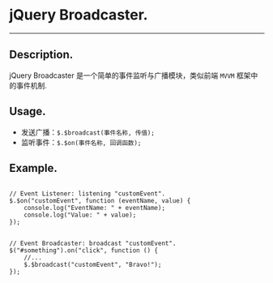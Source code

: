 # jQuery Broadcaster.
---
## Description.
jQuery Broadcaster 是一个简单的事件监听与广播模块，类似前端 `MVVM` 框架中的事件机制.

## Usage.
 - 发送广播：`$.$broadcast(事件名称, 传值);`
 - 监听事件：`$.$on(事件名称, 回调函数);`
 
## Example.
```

// Event Listener: listening "customEvent".
$.$on("customEvent", function (eventName, value) {
	console.log("EventName: " + eventName);
	console.log("Value: " + value);
});


// Event Broadcaster: broadcast "customEvent".
$("#something").on("click", function () {
	//...
    $.$broadcast("customEvent", "Bravo!");
});
  
  
```
